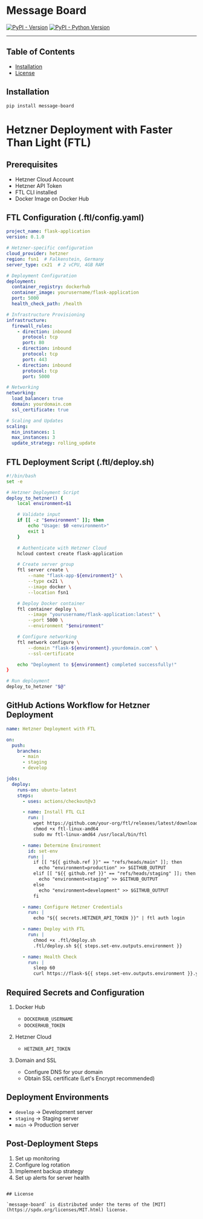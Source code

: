 # Message Board

[![PyPI - Version](https://img.shields.io/pypi/v/message-board.svg)](https://pypi.org/project/message-board)
[![PyPI - Python Version](https://img.shields.io/pypi/pyversions/message-board.svg)](https://pypi.org/project/message-board)

-----

## Table of Contents

- [Installation](#installation)
- [License](#license)

## Installation

```console
pip install message-board
```

# Hetzner Deployment with Faster Than Light (FTL)

## Prerequisites
- Hetzner Cloud Account
- Hetzner API Token
- FTL CLI installed
- Docker Image on Docker Hub

## FTL Configuration (.ftl/config.yaml)
```yaml
project_name: flask-application
version: 0.1.0

# Hetzner-specific configuration
cloud_provider: hetzner
region: fsn1  # Falkenstein, Germany
server_type: cx21  # 2 vCPU, 4GB RAM

# Deployment Configuration
deployment:
  container_registry: dockerhub
  container_image: yourusername/flask-application
  port: 5000
  health_check_path: /health

# Infrastructure Provisioning
infrastructure:
  firewall_rules:
    - direction: inbound
      protocol: tcp
      port: 80
    - direction: inbound
      protocol: tcp
      port: 443
    - direction: inbound
      protocol: tcp
      port: 5000

# Networking
networking:
  load_balancer: true
  domain: yourdomain.com
  ssl_certificate: true

# Scaling and Updates
scaling:
  min_instances: 1
  max_instances: 3
  update_strategy: rolling_update
```

## FTL Deployment Script (.ftl/deploy.sh)
```bash
#!/bin/bash
set -e

# Hetzner Deployment Script
deploy_to_hetzner() {
    local environment=$1

    # Validate input
    if [[ -z "$environment" ]]; then
        echo "Usage: $0 <environment>"
        exit 1
    }

    # Authenticate with Hetzner Cloud
    hcloud context create flask-application

    # Create server group
    ftl server create \
        --name "flask-app-${environment}" \
        --type cx21 \
        --image docker \
        --location fsn1

    # Deploy Docker container
    ftl container deploy \
        --image "yourusername/flask-application:latest" \
        --port 5000 \
        --environment "$environment"

    # Configure networking
    ftl network configure \
        --domain "flask-${environment}.yourdomain.com" \
        --ssl-certificate

    echo "Deployment to ${environment} completed successfully!"
}

# Run deployment
deploy_to_hetzner "$@"
```

## GitHub Actions Workflow for Hetzner Deployment
```yaml
name: Hetzner Deployment with FTL

on:
  push:
    branches:
      - main
      - staging
      - develop

jobs:
  deploy:
    runs-on: ubuntu-latest
    steps:
      - uses: actions/checkout@v3

      - name: Install FTL CLI
        run: |
          wget https://github.com/your-org/ftl/releases/latest/download/ftl-linux-amd64
          chmod +x ftl-linux-amd64
          sudo mv ftl-linux-amd64 /usr/local/bin/ftl

      - name: Determine Environment
        id: set-env
        run: |
          if [[ "${{ github.ref }}" == "refs/heads/main" ]]; then
            echo "environment=production" >> $GITHUB_OUTPUT
          elif [[ "${{ github.ref }}" == "refs/heads/staging" ]]; then
            echo "environment=staging" >> $GITHUB_OUTPUT
          else
            echo "environment=development" >> $GITHUB_OUTPUT
          fi

      - name: Configure Hetzner Credentials
        run: |
          echo "${{ secrets.HETZNER_API_TOKEN }}" | ftl auth login

      - name: Deploy with FTL
        run: |
          chmod +x .ftl/deploy.sh
          .ftl/deploy.sh ${{ steps.set-env.outputs.environment }}

      - name: Health Check
        run: |
          sleep 60
          curl https://flask-${{ steps.set-env.outputs.environment }}.yourdomain.com/health
```

## Required Secrets and Configuration
1. Docker Hub
   - `DOCKERHUB_USERNAME`
   - `DOCKERHUB_TOKEN`

2. Hetzner Cloud
   - `HETZNER_API_TOKEN`

3. Domain and SSL
   - Configure DNS for your domain
   - Obtain SSL certificate (Let's Encrypt recommended)

## Deployment Environments
- `develop` → Development server
- `staging` → Staging server
- `main` → Production server

## Post-Deployment Steps
1. Set up monitoring
2. Configure log rotation
3. Implement backup strategy
4. Set up alerts for server health
```

## License

`message-board` is distributed under the terms of the [MIT](https://spdx.org/licenses/MIT.html) license.
